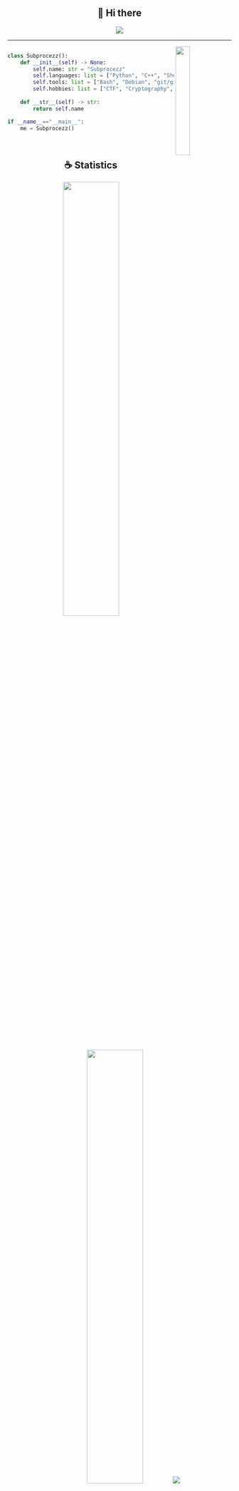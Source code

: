<h2 align="center">👋 Hi there</h2>

<p align="center">
    <img src="https://komarev.com/ghpvc/?username=subprocezz&color=blueviolet"/>
</p>

<hr/>

<img align='right' src='https://avatars.githubusercontent.com/u/152661493?v=4' width='25%'>

```py

class Subprocezz():
    def __init__(self) -> None:
        self.name: str = "Subprocezz"
        self.languages: list = ["Python", "C++", "Shell/Bash"]
        self.tools: list = ["Bash", "Debian", "git/github", "docker", "vim"]
        self.hobbies: list = ["CTF", "Cryptography", "Chess", "Gaming", "Gym"]
    
    def __str__(self) -> str:
        return self.name

if __name__=="__main__":
    me = Subprocezz()
``` 

</br>

<h2 align="center">☕ Statistics</h2>

<p align="center">
  <img height="50%" width="auto" src ="https://github-readme-stats.vercel.app/api?username=subprocezz&show_icons=true&count_private=true&theme=material-palenight&hide_border=true&hide=issues,contribs&bg_color=00000000">
  <img height="50%" width="auto" src ="https://github-readme-stats.vercel.app/api/top-langs/?username=subprocezz&layout=compact&hide_border=true&theme=material-palenight&bg_color=00000000&langs_count=6&hide=jupyter%20notebook,tex,css,php&exclude_repo=Pacman-AI">
  <img src ="https://github-readme-streak-stats.herokuapp.com?user=subprocezz&theme=material-palenight&hide_border=true&background=FFFFFF00">
</p>

<p align="center">
    <img src="https://github-profile-trophy.vercel.app/?username=subprocezz&theme=tokyonight"/>
</p>

</hr>
<p align="center" style="color: red">3cbf3b4fe5af4172cf95849c2cd6d3757139643b7155916d13444ed3d4cc9b2c</p>
